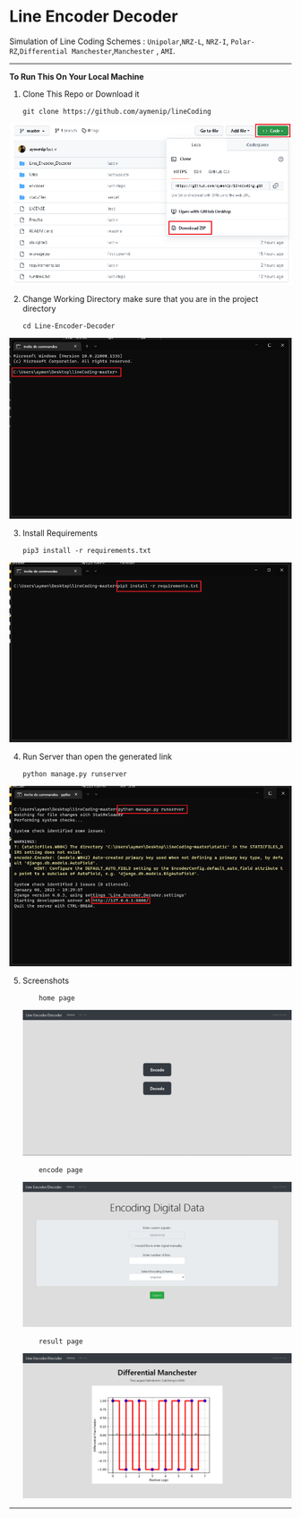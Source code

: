 # Line Encoder Decoder

Simulation of Line Coding Schemes : `Unipolar`,`NRZ-L`, `NRZ-I`, `Polar-RZ`,`Differential Manchester`,`Manchester` , `AMI`.

---

**To Run This On Your Local Machine**

1.  Clone This Repo or Download it

        git clone https://github.com/aymenip/lineCoding

![alt text](https://github.com/aymenip/lineCoding/blob/master/instructions/1.png?row=true)

2.  Change Working Directory make sure that you are in the project directory

        cd Line-Encoder-Decoder

![alt text](https://github.com/aymenip/lineCoding/blob/master/instructions/2.png?row=true)

3.  Install Requirements

        pip3 install -r requirements.txt

![alt text](https://github.com/aymenip/lineCoding/blob/master/instructions/3.png?row=true)

4.  Run Server than open the generated link

        python manage.py runserver

![alt text](https://github.com/aymenip/lineCoding/blob/master/instructions/4.png?row=true)

5.  Screenshots

            home page

    ![alt text](https://github.com/aymenip/lineCoding/blob/master/instructions/home.png?row=true)

            encode page

    ![alt text](https://github.com/aymenip/lineCoding/blob/master/instructions/encode.png?row=true)

            result page

    ![alt text](https://github.com/aymenip/lineCoding/blob/master/instructions/result.png?row=true)

---
